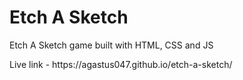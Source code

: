 <h1>Etch A Sketch</h1>
<p>Etch A Sketch game built with HTML, CSS and JS</p>
<p>Live link - https://agastus047.github.io/etch-a-sketch/</p>